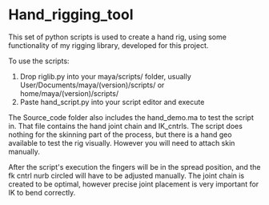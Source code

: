 # Hand_rigging_tool

This set of python scripts is used to create a hand rig, using some functionality of my rigging library,
developed for this project.

To use the scripts:

1. Drop riglib.py into your maya/scripts/ folder, usually User/Documents/maya/(version)/scripts/ or home/maya/(version)/scripts/
2. Paste hand_script.py into your script editor and execute

The Source_code folder also includes the hand_demo.ma to test the script in. 
That file contains the hand joint chain and IK_cntrls. 
The script does nothing for the skinning part of the process, but there is a hand geo available to test the rig visually. However you will need to attach skin manually.  

After the script's execution the fingers will be in the spread position, and the fk cntrl nurb circled will have to be adjusted manually. 
The joint chain is created to be optimal, however precise joint placement is very important for IK to bend correctly.